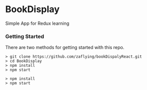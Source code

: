 # BookDisplay

Simple App for Redux learning 
### Getting Started

There are two methods for getting started with this repo.

```
> git clone https://github.com/zaflying/bookDispalyReact.git
> cd BookDisplay
> npm install
> npm start
```


```
> npm install
> npm start
```

